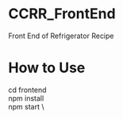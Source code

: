 # CCRR_FrontEnd
 Front End of Refrigerator Recipe
# How to Use
 cd frontend \
 npm install \
 npm start \